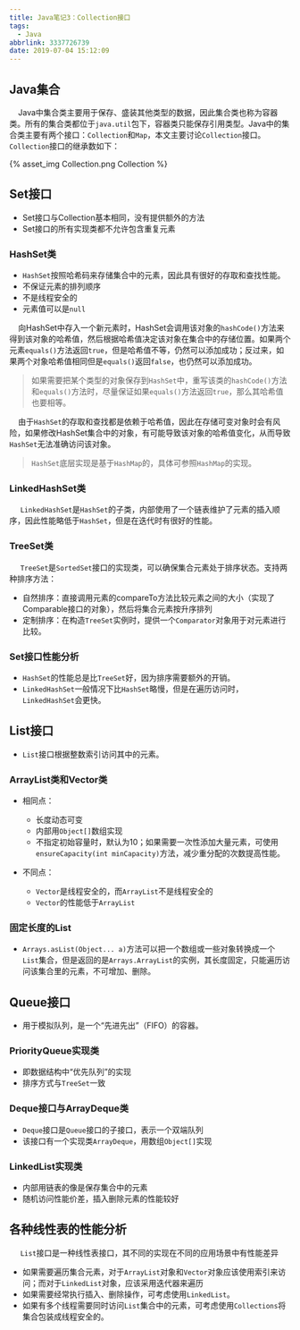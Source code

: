 ```yaml
---
title: Java笔记3：Collection接口
tags:
  - Java
abbrlink: 3337726739
date: 2019-07-04 15:12:09
---
```


## Java集合

&#160;&#160;&#160;&#160;Java中集合类主要用于保存、盛装其他类型的数据，因此集合类也称为容器类。所有的集合类都位于`java.util`包下，容器类只能保存引用类型。Java中的集合类主要有两个接口：`Collection`和`Map`，本文主要讨论`Collection`接口。`Collection`接口的继承数如下：

{% asset_img Collection.png Collection %}

<!--more-->

## Set接口

* Set接口与Collection基本相同，没有提供额外的方法
* Set接口的所有实现类都不允许包含重复元素

### HashSet类

* `HashSet`按照哈希码来存储集合中的元素，因此具有很好的存取和查找性能。
* 不保证元素的排列顺序
* 不是线程安全的
* 元素值可以是`null`

&#160;&#160;&#160;&#160;向HashSet中存入一个新元素时，HashSet会调用该对象的`hashCode()`方法来得到该对象的哈希值，然后根据哈希值决定该对象在集合中的存储位置。如果两个元素`equals()`方法返回`true`，但是哈希值不等，仍然可以添加成功；反过来，如果两个对象哈希值相同但是`equals()`返回`false`，也仍然可以添加成功。

> 如果需要把某个类型的对象保存到`HashSet`中，重写该类的`hashCode()`方法和`equals()`方法时，尽量保证如果`equals()`方法返回`true`，那么其哈希值也要相等。

&#160;&#160;&#160;&#160;由于`HashSet`的存取和查找都是依赖于哈希值，因此在存储可变对象时会有风险，如果修改HashSet集合中的对象，有可能导致该对象的哈希值变化，从而导致`HashSet`无法准确访问该对象。

> `HashSet`底层实现是基于`HashMap`的，具体可参照`HashMap`的实现。

### LinkedHashSet类

&#160;&#160;&#160;&#160; `LinkedHashSet`是`HashSet`的子类，内部使用了一个链表维护了元素的插入顺序，因此性能略低于`HashSet`，但是在迭代时有很好的性能。

### TreeSet类

&#160;&#160;&#160;&#160; `TreeSet`是`SortedSet`接口的实现类，可以确保集合元素处于排序状态。支持两种排序方法：
* 自然排序：直接调用元素的compareTo方法比较元素之间的大小（实现了Comparable接口的对象），然后将集合元素按升序排列
* 定制排序：在构造`TreeSet`实例时，提供一个`Comparator`对象用于对元素进行比较。

### Set接口性能分析

* `HashSet`的性能总是比`TreeSet`好，因为排序需要额外的开销。
* `LinkedHashSet`一般情况下比`HashSet`略慢，但是在遍历访问时，`LinkedHashSet`会更快。

## List接口

* `List`接口根据整数索引访问其中的元素。

### ArrayList类和Vector类

* 相同点：
  * 长度动态可变
  * 内部用`Object[]`数组实现
  * 不指定初始容量时，默认为10；如果需要一次性添加大量元素，可使用`ensureCapacity(int minCapacity)`方法，减少重分配的次数提高性能。

* 不同点：
  * `Vector`是线程安全的，而`ArrayList`不是线程安全的
  * `Vector`的性能低于`ArrayList`

### 固定长度的List

* `Arrays.asList(Object... a)`方法可以把一个数组或一些对象转换成一个`List`集合，但是返回的是`Arrays.ArrayList`的实例，其长度固定，只能遍历访问该集合里的元素，不可增加、删除。

## Queue接口

* 用于模拟队列，是一个“先进先出”（FIFO）的容器。

### PriorityQueue实现类

* 即数据结构中“优先队列”的实现
* 排序方式与`TreeSet`一致

### Deque接口与ArrayDeque类

* `Deque`接口是`Queue`接口的子接口，表示一个双端队列
* 该接口有一个实现类`ArrayDeque`，用数组`Object[]`实现

### LinkedList实现类

* 内部用链表的像是保存集合中的元素
* 随机访问性能价差，插入删除元素的性能较好

## 各种线性表的性能分析

&#160;&#160;&#160;&#160; `List`接口是一种线性表接口，其不同的实现在不同的应用场景中有性能差异

* 如果需要遍历集合元素，对于`ArrayList`对象和`Vector`对象应该使用索引来访问；而对于`LinkedList`对象，应该采用迭代器来遍历
* 如果需要经常执行插入、删除操作，可考虑使用`LinkedList`。
* 如果有多个线程需要同时访问`List`集合中的元素，可考虑使用`Collections`将集合包装成线程安全的。 
